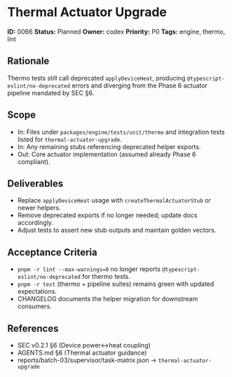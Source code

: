 # Thermal Actuator Upgrade

**ID:** 0066
**Status:** Planned
**Owner:** codex
**Priority:** P0
**Tags:** engine, thermo, lint

## Rationale
Thermo tests still call deprecated `applyDeviceHeat`, producing `@typescript-eslint/no-deprecated` errors and diverging from the Phase 6 actuator pipeline mandated by SEC §6.

## Scope
- In: Files under `packages/engine/tests/unit/thermo` and integration tests listed for `thermal-actuator-upgrade`.
- In: Any remaining stubs referencing deprecated helper exports.
- Out: Core actuator implementation (assumed already Phase 6 compliant).

## Deliverables
- Replace `applyDeviceHeat` usage with `createThermalActuatorStub` or newer helpers.
- Remove deprecated exports if no longer needed; update docs accordingly.
- Adjust tests to assert new stub outputs and maintain golden vectors.

## Acceptance Criteria
- `pnpm -r lint --max-warnings=0` no longer reports `@typescript-eslint/no-deprecated` for thermo tests.
- `pnpm -r test` (thermo + pipeline suites) remains green with updated expectations.
- CHANGELOG documents the helper migration for downstream consumers.

## References
- SEC v0.2.1 §6 (Device power↔heat coupling)
- AGENTS.md §6 (Thermal actuator guidance)
- reports/batch-03/supervisor/task-matrix.json → `thermal-actuator-upgrade`
